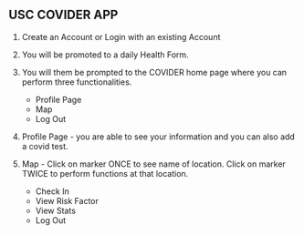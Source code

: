 USC COVIDER APP
------------------
1. Create an Account or Login with an existing Account
2. You will be promoted to a daily Health Form. 
3. You will them be prompted to the COVIDER home page where you can perform three functionalities. 
    - Profile Page
    - Map
    - Log Out

4. Profile Page - you are able to see your information and you can also add a covid test. 

5. Map - Click on marker ONCE to see name of location. Click on marker TWICE to perform functions at that location.
    - Check In 
    - View Risk Factor
    - View Stats
    - Log Out
